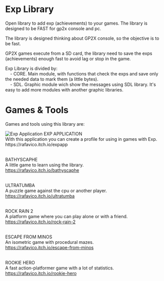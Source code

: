 # Exp Library
Open library to add exp (achievements) to your games. The library is designed to be FAST for gp2x console and pc.

The library is designed thinking about GP2X console, so the objective is to be fast.

GP2X games execute from a SD card, the library need to save the exps (achievements) enough fast to avoid lag or stop in the game.

Exp Library is divided by:<br>
&nbsp;&nbsp;&nbsp;&nbsp;- CORE. Main module, with functions that check the exps and save only the needed data to mark them (a little bytes).<br>
&nbsp;&nbsp;&nbsp;&nbsp;- SDL. Graphic module wich show the messages using SDL library. It's easy to add more modules with another graphic libraries.<br>


# Games & Tools
Games and tools using this library are:

<img src="https://img.itch.zone/aW1hZ2UvNDQ3NDQ5LzIyNjA5NDEucG5n/347x500/ys%2F6UB.png" alt="Exp Application">
EXP APPLICATION<br>
With this application you can create a profile for using in games with Exp.<br>
https://rafavico.itch.io/expapp<br><br>

BATHYSCAPHE<br>
A little game to learn using the library.<br>
https://rafavico.itch.io/bathyscaphe<br><br>

ULTRATUMBA<br>
A puzzle game against the cpu or another player.<br>
https://rafavico.itch.io/ultratumba<br><br>

ROCK RAIN 2<br>
A platform game where you can play alone or with a friend.<br>
https://rafavico.itch.io/rock-rain-2<br><br>

ESCAPE FROM MINOS<br>
An isometric game with procedural mazes.<br>
https://rafavico.itch.io/escape-from-minos<br><br>

ROOKIE HERO<br>
A fast action-platformer game with a lot of statistics.<br>
https://rafavico.itch.io/rookie-hero<br><br>
